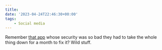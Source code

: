 ```yaml
---
title:
date: '2023-04-24T22:46:30+00:00'
tags:
    - Social media
---
```


Remember [that app](https://www.hivesocial.app) whose security was so bad they had to take the whole thing down for a month to fix it? Wild stuff.